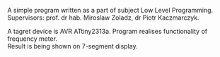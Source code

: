A simple program written as a part of subject Low Level Programming.  
Supervisors: prof. dr hab. Miroslaw Zoladz, dr Piotr Kaczmarczyk.  

A tagret device is AVR ATtiny2313a. Program realises functionality of frequency meter.  
Result is being shown on 7-segment display. 

